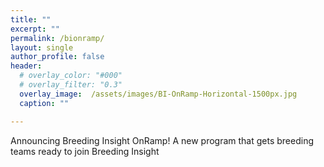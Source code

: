 ```yaml
---
title: ""
excerpt: ""
permalink: /bionramp/
layout: single
author_profile: false
header:
  # overlay_color: "#000"
  # overlay_filter: "0.3"
  overlay_image:  /assets/images/BI-OnRamp-Horizontal-1500px.jpg
  caption: ""

---
```


Announcing Breeding Insight OnRamp! A new program that gets breeding teams ready to join Breeding Insight
